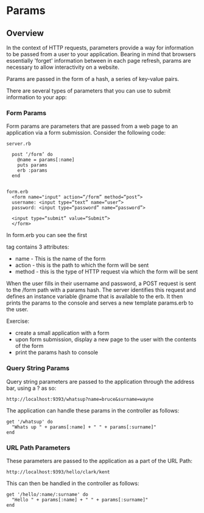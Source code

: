 # Params

## Overview

In the context of HTTP requests, parameters provide a way for information to be passed from a user to your application. Bearing in mind that browsers essentially 'forget' information between in each page refresh, params are necessary to allow interactivity on a website. 

Params are passed in the form of a hash, a series of key-value pairs.

There are several types of parameters that you can use to submit information to your app:

### Form Params

Form params are parameters that are passed from a web page to an application via a form submission. Consider the following code:

```
server.rb

  post ‘/form’ do
    @name = params[:name]
    puts params
    erb :params
  end
  
```

```
form.erb
  <form name="input" action=“/form” method=“post”>
  username: <input type=“text” name=“user”>
  password: <input type=“password” name=“password”>

  <input type=“submit” value=“Submit”>
  </form>
```

In form.erb you can see the first <form> tag contains 3 attributes: 
* name - This is the name of the form
* action - this is the path to which the form will be sent
* method - this is the type of HTTP request via which the form will be sent

When the user fills in their username and password, a POST request is sent to the /form path with a params hash. The server identifies this request and defines an instance variable @name that is available to the erb. It then prints the params to the console and serves a new template params.erb to the user.

Exercise: 
  * create a small application with a form
  * upon form submission, display a new page to the user with the contents of the form
  * print the params hash to console

### Query String Params

Query string parameters are passed to the application through the address bar, using a ? as so:

```
http://localhost:9393/whatsup?name=bruce&surname=wayne
```

The application can handle these params in the controller as follows:

```
get '/whatsup' do
  "Whats up " + params[:name] + " " + params[:surname]"
end
```
### URL Path Parameters

These parameters are passed to the application as a part of the URL Path:
```
http://localhost:9393/hello/clark/kent
```

This can then be handled in the controller as follows:

```
get '/hello/:name/:surname' do
  "Hello " + params[:name] + " " + params[:surname]"
end
```








